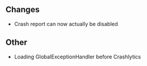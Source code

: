 <!-- Formatting
## Additions

## Changes

## Fixes

## Other
-->
## Changes
- Crash report can now actually be disabled

## Other
- Loading GlobalExceptionHandler before Crashlytics
